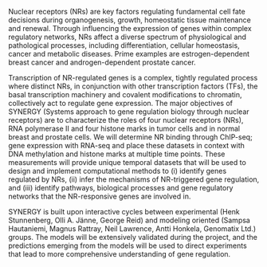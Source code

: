 Nuclear receptors (NRs) are key factors regulating fundamental cell fate
decisions during organogenesis, growth, homeostatic tissue maintenance
and renewal. Through influencing the expression of genes within complex
regulatory networks, NRs affect a diverse spectrum of physiological and
pathological processes, including differentiation, cellular homeostasis,
cancer and metabolic diseases. Prime examples are estrogen-dependent
breast cancer and androgen-dependent prostate cancer.

Transcription of NR-regulated genes is a complex, tightly regulated
process where distinct NRs, in conjunction with other transcription
factors (TFs), the basal transcription machinery and covalent
modifications to chromatin, collectively act to regulate gene
expression. The major objectives of SYNERGY (Systems approach to gene
regulation biology through nuclear receptors) are to characterize the
roles of four nuclear receptors (NRs), RNA polymerase II and four
histone marks in tumor cells and in normal breast and prostate cells. We
will determine NR binding through ChIP-seq; gene expression with RNA-seq
and place these datasets in context with DNA methylation and histone
marks at multiple time points. These measurements will provide unique
temporal datasets that will be used to design and implement
computational methods to (i) identify genes regulated by NRs, (ii) infer
the mechanisms of NR-triggered gene regulation, and (iii) identify
pathways, biological processes and gene regulatory networks that the
NR-responsive genes are involved in.

SYNERGY is built upon interactive cycles between experimental (Henk
Stunnenberg, Olli A. Jänne, George Reid) and modeling oriented (Sampsa
Hautaniemi, Magnus Rattray, Neil Lawrence, Antti Honkela, Genomatix
Ltd.) groups. The models will be extensively validated during the
project, and the predictions emerging from the models will be used to
direct experiments that lead to more comprehensive understanding of gene
regulation.
